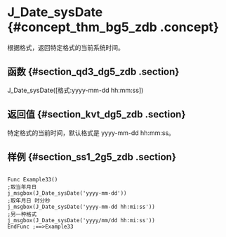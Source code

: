 # J\_Date\_sysDate {#concept_thm_bg5_zdb .concept}

根据格式，返回特定格式的当前系统时间。

## 函数 {#section_qd3_dg5_zdb .section}

J\_Date\_sysDate\(\[格式:yyyy-mm-dd hh:mm:ss\]\)

## 返回值 {#section_kvt_dg5_zdb .section}

特定格式的当前时间，默认格式是 yyyy-mm-dd hh:mm:ss。

## 样例 {#section_ss1_2g5_zdb .section}

```

Func Example33()
;取当年月日
j_msgbox(J_Date_sysDate('yyyy-mm-dd'))
;取年月日 时分秒
j_msgbox(J_Date_sysDate('yyyy-mm-dd hh:mi:ss'))
;另一种格式
j_msgbox(J_Date_sysDate('yyyy/mm/dd hh:mi:ss'))
EndFunc ;==>Example33
```

